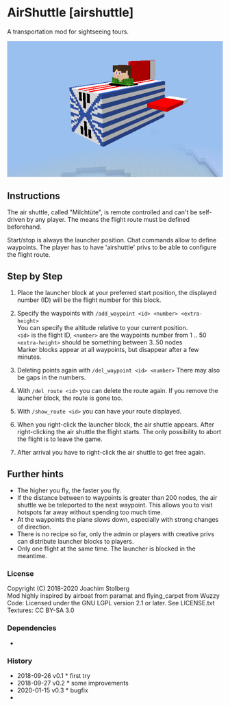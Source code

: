 # AirShuttle [airshuttle]

A transportation mod for sightseeing tours.

![airshuttle](https://github.com/joe7575/airshuttle/blob/master/screenshot.png)


## Instructions

The air shuttle, called "Milchtüte", is remote controlled and can't be self-driven by any player.
The means the flight route must be defined beforehand.

Start/stop is always the launcher position. Chat commands allow to define waypoints.
The player has to have 'airshuttle' privs to be able to configure the flight route.


## Step by Step

1. Place the launcher block at your preferred start position, the displayed number (ID) will be the flight number for this block.

2. Specify the waypoints with `/add_waypoint <id> <number> <extra-height>`  
   You can specify the altitude relative to your current position.  
   `<id>` is the flight ID, `<number>` are the waypoints number from 1 .. 50  
   `<extra-height>` should be something between 3..50 nodes  
   Marker blocks appear at all waypoints, but disappear after a few minutes.

3. Deleting points again with `/del_waypoint <id> <number>`
   There may also be gaps in the numbers.

4. With `/del_route <id>` you can delete the route again. If you remove the launcher block, the route is gone too.

5. With `/show_route <id>` you can have your route displayed.

5. When you right-click the launcher block, the air shuttle appears. After right-clicking the air shuttle
   the flight starts. The only possibility to abort the flight is to leave the game.

6. After arrival you have to right-click the air shuttle to get free again.


## Further hints

* The higher you fly, the faster you fly. 
* If the distance between to waypoints is greater than 200 nodes, the air shuttle we be teleported to the next waypoint. 
  This allows you to visit hotspots far away without spending too much time.
* At the waypoints the plane slows down, especially with strong changes of direction.
* There is no recipe so far, only the admin or players with creative privs can distribute launcher blocks to players.
* Only one flight at the same time. The launcher is blocked in the meantime.



### License
Copyright (C) 2018-2020 Joachim Stolberg  
Mod highly inspired by airboat from paramat and flying_carpet from Wuzzy  
Code: Licensed under the GNU LGPL version 2.1 or later. See LICENSE.txt  
Textures: CC BY-SA 3.0


### Dependencies 
-


### History 
- 2018-09-26  v0.1  * first try
- 2018-09-27  v0.2  * some improvements
- 2020-01-15  v0.3  * bugfix
- 
